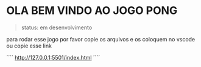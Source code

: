 <h1>OLA BEM VINDO AO JOGO PONG</h1>

>status: em desenvolvimento

para rodar esse jogo por favor copie os arquivos e os coloquem no vscode ou copie esse link

´´´´
http://127.0.0.1:5501/index.html
´´´´
